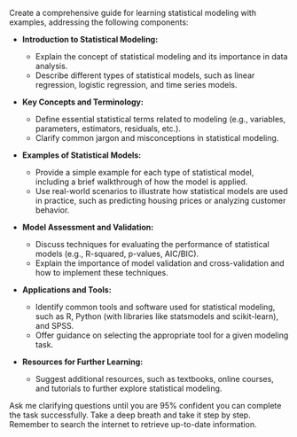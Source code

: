 Create a comprehensive guide for learning statistical modeling with examples, addressing the following components:

- **Introduction to Statistical Modeling:**
  - Explain the concept of statistical modeling and its importance in data analysis.
  - Describe different types of statistical models, such as linear regression, logistic regression, and time series models.

- **Key Concepts and Terminology:**
  - Define essential statistical terms related to modeling (e.g., variables, parameters, estimators, residuals, etc.).
  - Clarify common jargon and misconceptions in statistical modeling.

- **Examples of Statistical Models:**
  - Provide a simple example for each type of statistical model, including a brief walkthrough of how the model is applied.
  - Use real-world scenarios to illustrate how statistical models are used in practice, such as predicting housing prices or analyzing customer behavior.

- **Model Assessment and Validation:**
  - Discuss techniques for evaluating the performance of statistical models (e.g., R-squared, p-values, AIC/BIC).
  - Explain the importance of model validation and cross-validation and how to implement these techniques.

- **Applications and Tools:**
  - Identify common tools and software used for statistical modeling, such as R, Python (with libraries like statsmodels and scikit-learn), and SPSS.
  - Offer guidance on selecting the appropriate tool for a given modeling task.

- **Resources for Further Learning:**
  - Suggest additional resources, such as textbooks, online courses, and tutorials to further explore statistical modeling.
  
Ask me clarifying questions until you are 95% confident you can complete the task successfully. Take a deep breath and take it step by step. Remember to search the internet to retrieve up-to-date information.